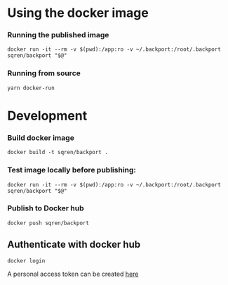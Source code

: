 # Using the docker image

### Running the published image

```
docker run -it --rm -v $(pwd):/app:ro -v ~/.backport:/root/.backport sqren/backport "$@"
```

### Running from source

```
yarn docker-run
```

# Development

### Build docker image

```
docker build -t sqren/backport .
```

### Test image locally before publishing:

```
docker run -it --rm -v $(pwd):/app:ro -v ~/.backport:/root/.backport sqren/backport "$@"
```

### Publish to Docker hub

```
docker push sqren/backport
```

## Authenticate with docker hub

```
docker login
```

A personal access token can be created [here](https://hub.docker.com/settings/security)
